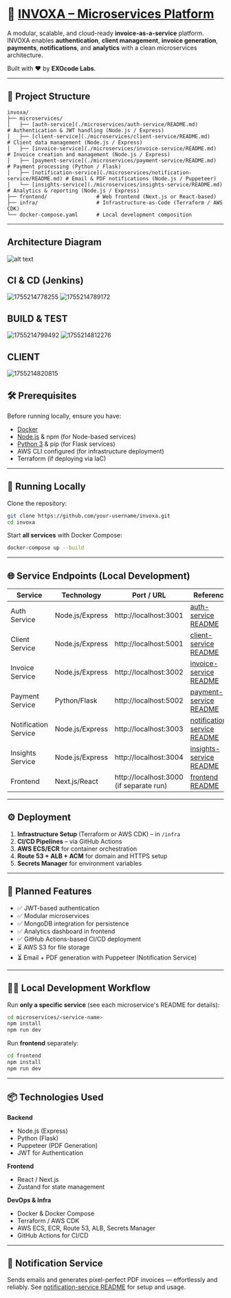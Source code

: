 # 🚀 [INVOXA – Microservices Platform](https://invoxa.systems)

A modular, scalable, and cloud-ready **invoice-as-a-service** platform. INVOXA enables **authentication**, **client management**, **invoice generation**, **payments**, **notifications**, and **analytics** with a clean microservices architecture.

Built with ❤️ by **EXOcode Labs**.

---

## 📂 Project Structure

```
invoxa/
├── microservices/
│   ├── [auth-service](./microservices/auth-service/README.md)        # Authentication & JWT handling (Node.js / Express)
│   ├── [client-service](./microservices/client-service/README.md)    # Client data management (Node.js / Express)
│   ├── [invoice-service](./microservices/invoice-service/README.md)  # Invoice creation and management (Node.js / Express)
│   ├── [payment-service](./microservices/payment-service/README.md)  # Payment processing (Python / Flask)
│   ├── [notification-service](./microservices/notification-service/README.md) # Email & PDF notifications (Node.js / Puppeteer)
│   └── [insights-service](./microservices/insights-service/README.md) # Analytics & reporting (Node.js / Express)
├── frontend/                # Web frontend (Next.js or React-based)
├── infra/                   # Infrastructure-as-Code (Terraform / AWS CDK)
└── docker-compose.yaml      # Local development composition
```

---

## Architecture Diagram

![alt text](image.png)

## CI & CD (Jenkins)

![1755214778255](image/README/1755214778255.png)
![1755214789172](image/README/1755214789172.png)

## BUILD & TEST

![1755214799492](image/README/1755214799492.png)
![1755214812276](image/README/1755214812276.png)

## CLIENT

![1755214820815](image/README/1755214820815.png)

## 🛠 Prerequisites

Before running locally, ensure you have:

- [Docker](https://www.docker.com/)
- [Node.js](https://nodejs.org/) & npm (for Node-based services)
- [Python 3](https://www.python.org/) & pip (for Flask services)
- AWS CLI configured (for infrastructure deployment)
- Terraform (if deploying via IaC)

---

## 🚀 Running Locally

Clone the repository:

```bash
git clone https://github.com/your-username/invoxa.git
cd invoxa
```

Start **all services** with Docker Compose:

```bash
docker-compose up --build
```

---

## 🌐 Service Endpoints (Local Development)

| Service              | Technology      | Port / URL                              | Reference                                                                     |
| -------------------- | --------------- | --------------------------------------- | ----------------------------------------------------------------------------- |
| Auth Service         | Node.js/Express | http://localhost:3001                   | [auth-service README](./microservices/auth-service/README.md)                 |
| Client Service       | Node.js/Express | http://localhost:5001                   | [client-service README](./microservices/client-service/README.md)             |
| Invoice Service      | Node.js/Express | http://localhost:3002                   | [invoice-service README](./microservices/invoice-service/README.md)           |
| Payment Service      | Python/Flask    | http://localhost:5002                   | [payment-service README](./microservices/payment-service/README.md)           |
| Notification Service | Node.js/Express | http://localhost:3003                   | [notification-service README](./microservices/notification-service/README.md) |
| Insights Service     | Node.js/Express | http://localhost:3004                   | [insights-service README](./microservices/insights-service/README.md)         |
| Frontend             | Next.js/React   | http://localhost:3000 (if separate run) | [frontend README](./frontend/README.md)                                       |

---

## ⚙️ Deployment

1. **Infrastructure Setup** (Terraform or AWS CDK) – in `/infra`
2. **CI/CD Pipelines** – via GitHub Actions
3. **AWS ECS/ECR** for container orchestration
4. **Route 53 + ALB + ACM** for domain and HTTPS setup
5. **Secrets Manager** for environment variables

---

## 📌 Planned Features

- ✅ JWT-based authentication
- ✅ Modular microservices
- ✅ MongoDB integration for persistence
- ✅ Analytics dashboard in frontend
- ✅ GitHub Actions-based CI/CD deployment
- ⏳ AWS S3 for file storage
- ⏳ Email + PDF generation with Puppeteer (Notification Service)

---

## 🧑‍💻 Local Development Workflow

Run **only a specific service** (see each microservice's README for details):

```bash
cd microservices/<service-name>
npm install
npm run dev
```

Run **frontend** separately:

```bash
cd frontend
npm install
npm run dev
```

---

## 📦 Technologies Used

**Backend**

- Node.js (Express)
- Python (Flask)
- Puppeteer (PDF Generation)
- JWT for Authentication

**Frontend**

- React / Next.js
- Zustand for state management

**DevOps & Infra**

- Docker & Docker Compose
- Terraform / AWS CDK
- AWS ECS, ECR, Route 53, ALB, Secrets Manager
- GitHub Actions for CI/CD

---

## 🔔 Notification Service

Sends emails and generates pixel-perfect PDF invoices — effortlessly and reliably.
See [notification-service README](./microservices/notification-service/README.md) for setup and usage.
